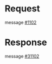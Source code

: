 # Request
message [#1102](../../proto/README.md#action_1102)

# Response
message [#31102](../../proto/README.md#action_31102)